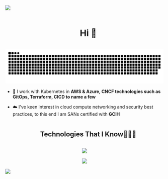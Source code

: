 
<!--horizontal divider(gradiant)-->
<img src="https://user-images.githubusercontent.com/73097560/115834477-dbab4500-a447-11eb-908a-139a6edaec5c.gif">

<!--h1 without bottom border-->
<div id="user-content-toc">
  <ul align="center">
    <summary><h1 style="display: inline-block">Hi 👋</h1></summary>
  </ul>
</div>


<!--- snake -->
<div align="center">
  <img  src="https://github.com/1999AZZAR/1999AZZAR/blob/main/resources/img/grid-snake.svg"
       alt="snake" /></a>
</div>


<!--Intro start-->
- 🔭 I work with Kubernetes in **AWS & Azure, CNCF technologies such as GitOps, Terraform, CICD to name a few**

- ☁️ I've keen interest in cloud compute networking and security best practices, to this end I am SANs certified with **GCIH**
<!--Intro end-->

<!--h1 without bottom border-->
<div id="user-content-toc">
  <ul align="center">
    <summary><h2 style="display: inline-block">Technologies That I Know👨🏻‍💻</h2></summary>
  </ul>
</div>
<!--tech stack icons-->
<p align="center">
  <a href="https://skillicons.dev">
    <img src="https://skillicons.dev/icons?i=kubernetes,linux,git,aws,azure,gcp,devops,docker,k8s,bash,nginx,openshift,openstack,gitlab,go,prometheus,grafana,githubactions,github,jenkins,kafka,bsd,flask,selenium,regex,md,postgres,mysql,postman,py,ts,powershell,vscode,ansible&perline=14" />
  </a>
</p>

<!--profile visit count-->
<div align="center">
  
[![](https://visitcount.itsvg.in/api?id=dimitrigeo&icon=3&color=6)](https://visitcount.itsvg.in)
  
</div>

<!--horizontal divider(gradiant)-->
<img src="https://user-images.githubusercontent.com/73097560/115834477-dbab4500-a447-11eb-908a-139a6edaec5c.gif">
